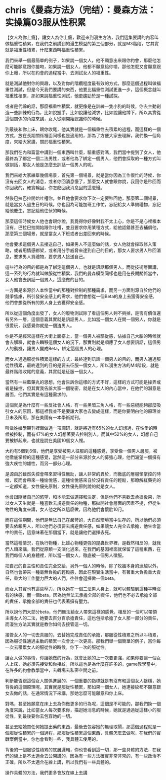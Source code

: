 # chris《曼森方法》（完结）：曼森方法：实操篇03服从性积累

【女人為你上癮】，讓女人為你上癮，歡迎來到漫生方法，我們這集要講的內容叫做福重性積累，在我們之前講到的漫生模型的第三個部分，就是M3階段，它其實就是福重性積累，什麼東西叫福重性積累。

我們來舉一個最簡單的例子，如果說一個女人，他不願意出來跟你約會，那麼他怎麼可能願意跟你接吻，如果說一個女人，他都不願意給你噴，那他怎麼又會願意跟你上癮，所以在約會的過程當中，去測試女人的福重性。

就是測試他對你的興趣，以及對你的階纜程度最有效的方式，那麼這個過程叫做福重性測試，但是今天我們要講的東西，他要比福重性測試更進一步，這個概念就叫福重性積累，那如果說福重性測試，他更趨勁於是一種試探。

或者是代齡的話，那麼福重性積累，就更像是在訓練一隻小狗的時候，你去主動創造一些訓練的行為，比如說握手，比如說讓他減求，比如說讓他蹲下，所以其實從這個關係的角度來講，女人從剛開始認識你的時候。

到最後和你上床，跟你收尾，他其實就是一個福重性去積累的過程，而這樣的一個方式，放在長期關係裡面同樣也是適用的，那為了方便大家去理解，我們換一個角度，來給大家講，關於福重性積累。

那我們在內和篇當中講到一個東西叫什麼，驅重感對嗎，我們當中提到了女人，他最終為了綁定一個二法男性，或者他為了綁定一個男人，他們會採取的一種方式叫做訓話，那女人他是怎麼去訓話一個男人的呢。

我們來給大家練舉幾個場景，首先第一個場景，就是當你因為工作很忙的時候，你沒有去回女人的消息，或者你回消息慢了，那麼女人就會跟你說，我回你是秒回而你回我的，確實輪回，你怎麼回我消息回的這麼慢。

然後巴拉巴拉開始吐槽你，並且他會要求你下次一定要秒回他，那麼第二個場景，就是當女人過生日的時候，你也因為可能加班工作忙，忘記給女人準備禮物，忘記給他慶生，忘記給他住伏的時候。

那麼這個時候女人他也會跟你說，我覺得你好像對我不太上心，你是不是心裡根本沒有，巴拉巴拉開始跟你吐槽，並且要求你用某種方式，給他認錯甚至去補償他，那麼第三個場景，就是當女人下班或者出差回來的時候。

他會要求這個男人去接送自己，如果男人不這麼做的話，女人他就會採取修入策略，或者用情感綁架，或者用分手威脅來達到自己的目的，那女人要求男人秒回消息，要求男人買禮物，要求男人接送自己。

這些行為的目的都是為了綁定這個男人，也就是訊話那個男人，而從技術層面講，這一系列的行為就叫做服從性積累，我們的曼森模型同樣也是用在長期關係當中，女人他會去訊話一個男人，這麼做的目的。

一方面是來源於人本性當中的那種對控制的那種需求，而另一方面則源自於他們的競爭焦慮，所引發安全感上的需求，他們會想從一個Beta的身上去獲得安全感，他們會想從所有的男人身上去獲得安全感。

所以從這個角度出發了，女人的廢物測試除了看這個男人夠不夠掉，是否有價值還有另外一層，這個意義其實就是訊話男人，比如當一個女人在問一個男人，你就是很愛玩，我感覺你就是一個渣男人。

你是不是經常這樣在大街上面搭上，當一個男人被驅從感，佔據自己大腦的時候就會去解釋，就會去瞬移這個女人的況下，那實則就是順應了女人想要訊話，這個男人的動機，讓男人變成Beta，綁定這個男人的心理。

而女人通過服從性積累這樣的方式，最終達到訊話一個男人的目的，而男人通過服從性積累，最終達到的目的是要去征服一個女人，所以漫生方法的M4階段，就是最終階段收尾的意義，其實就是征服一個女人。

當然有一些藍藥丸的思想，他會告訴你這樣的方式不好，這樣的方式可能是操弄或者是操控，但其實我告訴大家一個秘密，就是在女人的內心當中，在他們的潛意是層面，他們其實是有這種需求的。

這個就是為什麼有一些反社會人格，有一些黑暗三角人格，有一些惡棍能夠那麼吸引女人的原因，那這裡我並不是要讓大家也去變成這樣，而是你要明白他的原理並且未及所用，那在美國有一本學術期刊。

叫做姓姨學期刊裡面做過一項調研，就是將近有65%的女人幻想過，在性愛的時候被控制，而有47%的女人幻想著要去控制別人，而其中52%的女人，幻想自己要被綁起來，也就是說在美國10個女人裡。

大約有5個到6個，他們是享受被男人征服的這種感覺，享受像一個男人層服，被他徹底掌控的這種感覺，當然這一部分來源於女人的募強心理，他們渴望一個擁有強大疾性的雄性，而另一部分心理。

是源自於雖然失控會帶來習得性無助，讓人非常的異於，而徹底的層服領掌控的時候，反而會帶來一種愉悅感，這種愉悅感來自於沒有責任的輕鬆，那瞭解紅藥完的一定都知道，女性優先原則，女性優先原則說的就是女人。

他會跟隨著自己的慾望，和本能去做選擇和決定，但是他們不喜歡去承擔後果，所以女人天生就是一種喜歡去規避責任的物種，那拋開社會層面的因素不提，但從生物性的角度來講，女人他之所以這麼做，因為他們會懷胎10月。

而在這個期間，他們是無法自己在嚴苛的，大自然環境當中生存的，所以他們必須要去依賴男人，所以他們必須要去規避責任感，如果讓女人完全去承擔，他生命當中的責任，這意味著在那個當下，就是讓他們選擇去死。

當然這種情況，在執行物種，比雄心物種更強的昆蟲世界裡，是截然相反的，就我們人類來講，我們從原類一支演化過來，在我們的基因裡面就保留了這種東西，在我們每個人的身體裡，所以當一個女人，徹底被一個男人徵服。

把自己的自主性和責任完全交給，另外一個人的時候，除了牧牆本身的漁越以外，自然也會帶來一種毫無負擔的輕鬆感，因此在現實生活當中，有著重大負擔重大責任，重大的工作壓力巨大的人們，往往會選擇做一個beta。

而女人其實也有這些壓力，所以她在一個二法男人身上，就可以體驗到這種平時沒有的快感，而一個beta，因為她無法去承擔全部的責任，他們也不必去承擔全部的責任，承擔全部的責任也代表著擁有壓力。

所以說他們大部分beta，他們無法給女人帶來這樣的感覺，相反的一個可以帶領主導女人的二法，她要去百分百承擔責任，這也包括承擔了女人那一部分的責任，而漫生方法其實就是教你如何去接管這一切。

接管女人的一切去真服的，去替她完成責任的承擔，那服從性積累之所以叫積累，因為服從性通過主動的積累一次會比一次更高，那我們舉一個簡單的例子，當你每一次去積累女人的服從性的時候，你下一次的服從性。

讓女人做的事情，你讓她做的行為，就會比她的上一次要更強，如果你要讓一個女人上床，她必須先接受和你接紋，所以這也是為什麼在許多的，game教學當中，在許多的約會教學當中，去轉場去私密空間之前。

判斷能否跟這個女人關係進展的，一個重要的指標就是有沒有和這個女人捨穩，她背後的這個原理呢，其實就是服從性積累，那如果一個女人，她連接紋都不願意跟女去做的話，在通常情況下來講，那她怎麼可能願意和你上床。

對嗎，甚至她願意在床上去為你做更多的行為呢，這個是不可能的，那我們換一個角度來說，比如當女人每次要求你，描迴她消息的時候，她就是通過從這樣小的服從性，到最後要你去包容她的一切。

甚至去給她買任何她提出藥的東西，最後去包容她的無理取鬧，那這個過程就是一個服從性積累的一個過程，那服從性積累這個東西，具體怎麼去做呢，在我們的實戰案例當中，你也會看到一些，我具體去使用的。

背後的一個服從性積累的底層邏輯，你也會看到這一切，那一些具體的方法，在我們的線上是不太適合去公開講的，因為有一些方法確實非常非常的，有一些政治不正確，所以不太適合在線上講，所以我們有一些具體的。

操作具體的方法，我們更多會放在線上去講